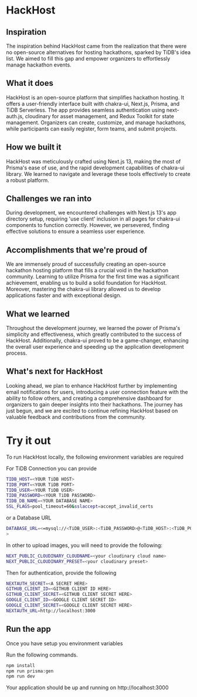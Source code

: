 # HackHost
## Inspiration
The inspiration behind HackHost came from the realization that there were no open-source alternatives for hosting hackathons, sparked by TiDB's idea list. We aimed to fill this gap and empower organizers to effortlessly manage hackathon events.

## What it does
HackHost is an open-source platform that simplifies hackathon hosting. It offers a user-friendly interface built with chakra-ui, Next.js, Prisma, and TiDB Serverless. The app provides seamless authentication using next-auth.js, cloudinary for asset management, and Redux Toolkit for state management. Organizers can create, customize, and manage hackathons, while participants can easily register, form teams, and submit projects.

## How we built it
HackHost was meticulously crafted using Next.js 13, making the most of Prisma's ease of use, and the rapid development capabilities of chakra-ui library. We learned to navigate and leverage these tools effectively to create a robust platform.

## Challenges we ran into
During development, we encountered challenges with Next.js 13's app directory setup, requiring 'use client' inclusion in all pages for chakra-ui components to function correctly. However, we persevered, finding effective solutions to ensure a seamless user experience.

## Accomplishments that we're proud of
We are immensely proud of successfully creating an open-source hackathon hosting platform that fills a crucial void in the hackathon community. Learning to utilize Prisma for the first time was a significant achievement, enabling us to build a solid foundation for HackHost. Moreover, mastering the chakra-ui library allowed us to develop applications faster and with exceptional design.

## What we learned
Throughout the development journey, we learned the power of Prisma's simplicity and effectiveness, which greatly contributed to the success of HackHost. Additionally, chakra-ui proved to be a game-changer, enhancing the overall user experience and speeding up the application development process.

## What's next for HackHost
Looking ahead, we plan to enhance HackHost further by implementing email notifications for users, introducing a user connection feature with the ability to follow others, and creating a comprehensive dashboard for organizers to gain deeper insights into their hackathons. The journey has just begun, and we are excited to continue refining HackHost based on valuable feedback and contributions from the community.


# Try it out
To run HackHost locally, the following environment variables are required

For TiDB Connection you can provide
```sh
TIDB_HOST=<YOUR TiDB HOST>
TIDB_PORT=<YOUR TiDB PORT>
TIDB_USER=<YOUR TiDB USER>
TIDB_PASSWORD=<YOUR TiDB PASSWORD>
TIDB_DB_NAME=<YOUR DATABASE NAME>
SSL_FLAGS=pool_timeout=60&sslaccept=accept_invalid_certs
```
or a Database URL 
```sh
DATABASE_URL=<=mysql://<TiDB_USER>:<TiDB_PASSWORD>@<TiDB_HOST>:<TiDB_PORT>/<DB_NAME>?sslaccept=accept_invalid_certs
>
```
In other to upload images, you will need to provide the following:
```sh
NEXT_PUBLIC_CLOUDINARY_CLOUDNAME=<your cloudinary cloud name>
NEXT_PUBLIC_CLOUDINARY_PRESET=<your cloudinary preset>
```
Then for authentication, provide the following
```sh
NEXTAUTH_SECRET=<A SECRET HERE>
GITHUB_CLIENT_ID=<GITHUB CLIENT ID HERE>
GITHUB_CLIENT_SECRET=<GITHUB CLIENT SECRET HERE>
GOOGLE_CLIENT_ID=<GOOGLE CLIENT SECRET ID>
GOOGLE_CLIENT_SECRET=<GOOGLE CLIENT SECRET HERE>
NEXTAUTH_URL=http://localhost:3000
```

## Run the app
Once you have setup you environment variables

Run the following commands.
```sh
npm install
npm run prisma:gen
npm run dev
```
Your application should be up and running on http://localhost:3000
